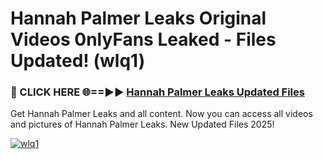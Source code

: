 # Hannah Palmer Leaks Original Videos 0nlyFans Leaked - Files Updated! (wlq1)

<h3>🔴 CLICK HERE 🌐==►► <a href="https://tinyurl.com/2jnfzry5" rel="nofollow">Hannah Palmer Leaks Updated Files</a></h3>

Get Hannah Palmer Leaks and all content. Now you can access all videos and pictures of Hannah Palmer Leaks. New Updated Files 2025!

[![wlq1](https://i.imgur.com/GyGTBgg.gif)](https://tinyurl.com/2jnfzry5)
